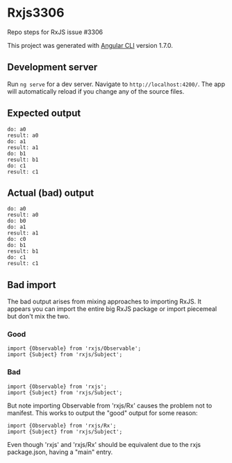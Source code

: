 # Rxjs3306

Repo steps for RxJS issue #3306

This project was generated with [Angular CLI](https://github.com/angular/angular-cli) version 1.7.0.

## Development server

Run `ng serve` for a dev server. Navigate to `http://localhost:4200/`. The app will automatically reload if you change any of the source files.

## Expected output

    do: a0
    result: a0
    do: a1
    result: a1
    do: b1
    result: b1
    do: c1
    result: c1

## Actual (bad) output

    do: a0
    result: a0
    do: b0
    do: a1
    result: a1
    do: c0
    do: b1
    result: b1
    do: c1
    result: c1

## Bad import

The bad output arises from mixing approaches to importing RxJS. It appears you can import the entire big RxJS package
or import piecemeal but don't mix the two.

### Good

    import {Observable} from 'rxjs/Observable';
    import {Subject} from 'rxjs/Subject';

### Bad

    import {Observable} from 'rxjs';
    import {Subject} from 'rxjs/Subject';

But note importing Observable from 'rxjs/Rx' causes the problem not to manifest. This works to output the "good" output for some reason:

    import {Observable} from 'rxjs/Rx';
    import {Subject} from 'rxjs/Subject';

Even though 'rxjs' and 'rxjs/Rx' should be equivalent due to the rxjs package.json, having a "main" entry.

